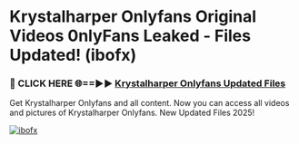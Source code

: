 # Krystalharper Onlyfans Original Videos 0nlyFans Leaked - Files Updated! (ibofx)

<h3>🔴 CLICK HERE 🌐==►► <a href="https://tinyurl.com/ehrbuxhb" rel="nofollow">Krystalharper Onlyfans Updated Files</a></h3>

Get Krystalharper Onlyfans and all content. Now you can access all videos and pictures of Krystalharper Onlyfans. New Updated Files 2025!

[![ibofx](https://i.imgur.com/lVYEuWS.gif)](https://tinyurl.com/ehrbuxhb)

